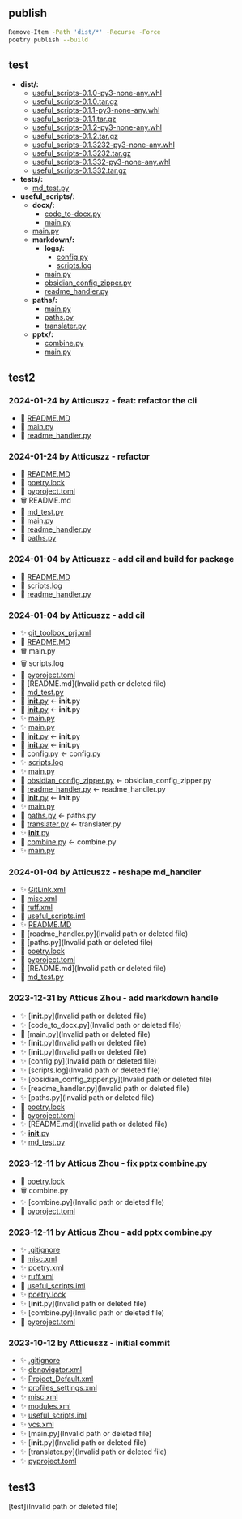 ## publish
```bash
Remove-Item -Path 'dist/*' -Recurse -Force
poetry publish --build
```



## test
- **dist/:**
  - [useful_scripts-0.1.0-py3-none-any.whl](dist/useful_scripts-0.1.0-py3-none-any.whl)
  - [useful_scripts-0.1.0.tar.gz](dist/useful_scripts-0.1.0.tar.gz)
  - [useful_scripts-0.1.1-py3-none-any.whl](dist/useful_scripts-0.1.1-py3-none-any.whl)
  - [useful_scripts-0.1.1.tar.gz](dist/useful_scripts-0.1.1.tar.gz)
  - [useful_scripts-0.1.2-py3-none-any.whl](dist/useful_scripts-0.1.2-py3-none-any.whl)
  - [useful_scripts-0.1.2.tar.gz](dist/useful_scripts-0.1.2.tar.gz)
  - [useful_scripts-0.1.3232-py3-none-any.whl](dist/useful_scripts-0.1.3232-py3-none-any.whl)
  - [useful_scripts-0.1.3232.tar.gz](dist/useful_scripts-0.1.3232.tar.gz)
  - [useful_scripts-0.1.332-py3-none-any.whl](dist/useful_scripts-0.1.332-py3-none-any.whl)
  - [useful_scripts-0.1.332.tar.gz](dist/useful_scripts-0.1.332.tar.gz)
- **tests/:**
  - [md_test.py](tests/md_test.py)
- **useful_scripts/:**
  - **docx/:**
    - [code_to-docx.py](useful_scripts/docx/code_to-docx.py)
    - [main.py](useful_scripts/docx/main.py)
  - [main.py](useful_scripts/main.py)
  - **markdown/:**
    - **logs/:**
      - [config.py](useful_scripts/markdown/logs/config.py)
      - [scripts.log](useful_scripts/markdown/logs/scripts.log)
    - [main.py](useful_scripts/markdown/main.py)
    - [obsidian_config_zipper.py](useful_scripts/markdown/obsidian_config_zipper.py)
    - [readme_handler.py](useful_scripts/markdown/readme_handler.py)
  - **paths/:**
    - [main.py](useful_scripts/paths/main.py)
    - [paths.py](useful_scripts/paths/paths.py)
    - [translater.py](useful_scripts/paths/translater.py)
  - **pptx/:**
    - [combine.py](useful_scripts/pptx/combine.py)
    - [main.py](useful_scripts/pptx/main.py)
## test2
### 2024-01-24 by Atticuszz - feat: refactor the cli
- 🔨 [README.MD](README.MD)
- 🔨 [main.py](useful_scripts\markdown\main.py)
- 🔨 [readme_handler.py](useful_scripts\markdown\readme_handler.py)
### 2024-01-24 by Atticuszz - refactor
- 🔨 [README.MD](README.MD)
- 🔨 [poetry.lock](poetry.lock)
- 🔨 [pyproject.toml](pyproject.toml)
- 🗑️ README.md
- 🔨 [md_test.py](tests\md_test.py)
- 🔨 [main.py](useful_scripts\markdown\main.py)
- 🔨 [readme_handler.py](useful_scripts\markdown\readme_handler.py)
- 🔨 [paths.py](useful_scripts\paths\paths.py)
### 2024-01-04 by Atticuszz - add cil and build for package
- 🔨 [README.MD](README.MD)
- 🔨 [scripts.log](useful_scripts\markdown\logs\scripts.log)
- 🔨 [readme_handler.py](useful_scripts\markdown\readme_handler.py)
### 2024-01-04 by Atticuszz - add cil
- ✨ [git_toolbox_prj.xml](.idea\git_toolbox_prj.xml)
- 🔨 [README.MD](README.MD)
- 🗑️ main.py
- 🗑️ scripts.log
- 🔨 [pyproject.toml](pyproject.toml)
- 🔨 [README.md](Invalid path or deleted file)
- 🔨 [md_test.py](tests\md_test.py)
- 🚚 [__init__.py](C:/Users/18317/DevSpace/useful_scripts/useful_scripts/__init__.py) <- __init__.py
- 🚚 [__init__.py](C:/Users/18317/DevSpace/useful_scripts/useful_scripts/docx/__init__.py) <- __init__.py
- ✨ [main.py](useful_scripts\docx\main.py)
- ✨ [main.py](useful_scripts\main.py)
- 🚚 [__init__.py](C:/Users/18317/DevSpace/useful_scripts/useful_scripts/markdown/__init__.py) <- __init__.py
- 🚚 [__init__.py](C:/Users/18317/DevSpace/useful_scripts/useful_scripts/markdown/logs/__init__.py) <- __init__.py
- 🚚 [config.py](C:/Users/18317/DevSpace/useful_scripts/useful_scripts/markdown/logs/config.py) <- config.py
- ✨ [scripts.log](useful_scripts\markdown\logs\scripts.log)
- ✨ [main.py](useful_scripts\markdown\main.py)
- 🚚 [obsidian_config_zipper.py](C:/Users/18317/DevSpace/useful_scripts/useful_scripts/markdown/obsidian_config_zipper.py) <- obsidian_config_zipper.py
- 🚚 [readme_handler.py](C:/Users/18317/DevSpace/useful_scripts/useful_scripts/markdown/readme_handler.py) <- readme_handler.py
- 🚚 [__init__.py](C:/Users/18317/DevSpace/useful_scripts/useful_scripts/paths/__init__.py) <- __init__.py
- ✨ [main.py](useful_scripts\paths\main.py)
- 🚚 [paths.py](C:/Users/18317/DevSpace/useful_scripts/useful_scripts/paths/paths.py) <- paths.py
- 🚚 [translater.py](C:/Users/18317/DevSpace/useful_scripts/useful_scripts/paths/translater.py) <- translater.py
- ✨ [__init__.py](useful_scripts\pptx\__init__.py)
- 🚚 [combine.py](C:/Users/18317/DevSpace/useful_scripts/useful_scripts/pptx/combine.py) <- combine.py
- ✨ [main.py](useful_scripts\pptx\main.py)
### 2024-01-04 by Atticuszz - reshape md_handler
- ✨ [GitLink.xml](.idea\GitLink.xml)
- 🔨 [misc.xml](.idea\misc.xml)
- 🔨 [ruff.xml](.idea\ruff.xml)
- 🔨 [useful_scripts.iml](.idea\useful_scripts.iml)
- ✨ [README.MD](README.MD)
- 🔨 [readme_handler.py](Invalid path or deleted file)
- 🔨 [paths.py](Invalid path or deleted file)
- 🔨 [poetry.lock](poetry.lock)
- 🔨 [pyproject.toml](pyproject.toml)
- 🔨 [README.md](Invalid path or deleted file)
- 🔨 [md_test.py](tests\md_test.py)
### 2023-12-31 by Atticus Zhou - add markdown handle
- ✨ [__init__.py](Invalid path or deleted file)
- ✨ [code_to_docx.py](Invalid path or deleted file)
- 🔨 [main.py](Invalid path or deleted file)
- ✨ [__init__.py](Invalid path or deleted file)
- ✨ [__init__.py](Invalid path or deleted file)
- ✨ [config.py](Invalid path or deleted file)
- ✨ [scripts.log](Invalid path or deleted file)
- ✨ [obsidian_config_zipper.py](Invalid path or deleted file)
- ✨ [readme_handler.py](Invalid path or deleted file)
- ✨ [paths.py](Invalid path or deleted file)
- 🔨 [poetry.lock](poetry.lock)
- 🔨 [pyproject.toml](pyproject.toml)
- ✨ [README.md](Invalid path or deleted file)
- ✨ [__init__.py](tests\__init__.py)
- ✨ [md_test.py](tests\md_test.py)
### 2023-12-11 by Atticus Zhou - fix pptx combine.py
- 🔨 [poetry.lock](poetry.lock)
- 🗑️ combine.py
- ✨ [combine.py](Invalid path or deleted file)
- 🔨 [pyproject.toml](pyproject.toml)
### 2023-12-11 by Atticus Zhou - add pptx combine.py
- ✨ [.gitignore](.gitignore)
- 🔨 [misc.xml](.idea\misc.xml)
- ✨ [poetry.xml](.idea\poetry.xml)
- ✨ [ruff.xml](.idea\ruff.xml)
- 🔨 [useful_scripts.iml](.idea\useful_scripts.iml)
- ✨ [poetry.lock](poetry.lock)
- ✨ [__init__.py](Invalid path or deleted file)
- ✨ [combine.py](Invalid path or deleted file)
- 🔨 [pyproject.toml](pyproject.toml)
### 2023-10-12 by Atticuszz - initial commit
- ✨ [.gitignore](.idea\.gitignore)
- ✨ [dbnavigator.xml](.idea\dbnavigator.xml)
- ✨ [Project_Default.xml](.idea\inspectionProfiles\Project_Default.xml)
- ✨ [profiles_settings.xml](.idea\inspectionProfiles\profiles_settings.xml)
- ✨ [misc.xml](.idea\misc.xml)
- ✨ [modules.xml](.idea\modules.xml)
- ✨ [useful_scripts.iml](.idea\useful_scripts.iml)
- ✨ [vcs.xml](.idea\vcs.xml)
- ✨ [main.py](Invalid path or deleted file)
- ✨ [__init__.py](Invalid path or deleted file)
- ✨ [translater.py](Invalid path or deleted file)
- ✨ [pyproject.toml](pyproject.toml)
## test3
[test](Invalid path or deleted file)


